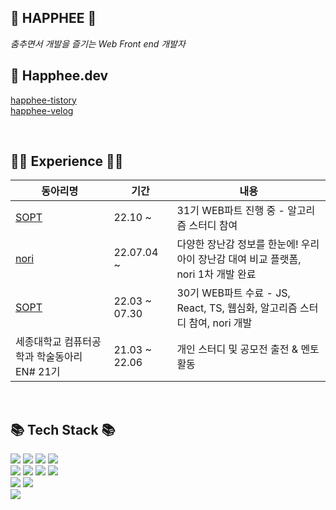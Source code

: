 ## 💛 HAPPHEE 💛
 *춤추면서 개발을 즐기는 Web Front end 개발자*

## 💬 Happhee.dev
[happhee-tistory](https://happhee-dev.tistory.com/m) 
<br>
[happhee-velog](https://velog.io/@seohee0112)

 <br>

 ## 👩‍💻 Experience 👩‍💻

|동아리명|기간|내용|
|---|---|---|
|<a href="http://sopt.org/wp/">SOPT</a>|22.10 ~ | 31기 WEB파트 진행 중 - 알고리즘 스터디 참여 |
|<a href="https://www.with-nori.com/">nori</a>|22.07.04 ~ | 다양한 장난감 정보를 한눈에! 우리 아이 장난감 대여 비교 플랫폼, nori 1차 개발 완료 |
|<a href="http://sopt.org/wp/">SOPT</a>|22.03 ~ 07.30| 30기 WEB파트 수료 - JS, React, TS, 웹심화, 알고리즘 스터디 참여, nori 개발 |
|세종대학교 컴퓨터공학과 학술동아리 EN# 21기 |21.03 ~ 22.06|개인 스터디 및 공모전 출전 & 멘토 활동|

<br>

 ## 📚 Tech Stack 📚
<img src="https://img.shields.io/badge/React-61DAFB?style=flat-square&logo=React&logoColor=white"/></a>
<img src="https://img.shields.io/badge/TypeScript-3776AB?style=flat-square&logo=Typescript&logoColor=white"/></a>
 <img src="https://img.shields.io/badge/Next.js-black?style=flat-square&logo=Next.js&logoColor=white"/>
  <img src="https://img.shields.io/badge/Recoil-3578e5?style=flat-square&logo=React&logoColor=white"/>
<br>
<img src="https://img.shields.io/badge/JavaScript-f7df1e?style=flat-square&logo=javascript&logoColor=white"/></a>
<img src="https://img.shields.io/badge/HTML5-e34f26?style=flat-square&logo=html5&logoColor=white"/></a>
<img src="https://img.shields.io/badge/CSS3-1572B6?style=flat-square&logo=css3&logoColor=white"/></a>
 <img src="https://img.shields.io/badge/styled/component-e084c6?style=flat-square&logo=styled-components&logoColor=white"/>
<br>
<img src="https://img.shields.io/badge/Git-F05032?style=flat-square&logo=Git&logoColor=white"/></a>
<img src="https://img.shields.io/badge/Node.js-339933?style=flat-square&logo=Node.js&logoColor=white"/></a>
<br> 
<img src="https://img.shields.io/badge/Notion-black?style=flat-square&logo=Notion&logoColor=white"></a>
